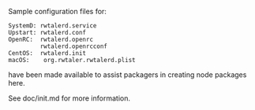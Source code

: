 Sample configuration files for:
```
SystemD: rwtalerd.service
Upstart: rwtalerd.conf
OpenRC:  rwtalerd.openrc
         rwtalerd.openrcconf
CentOS:  rwtalerd.init
macOS:    org.rwtaler.rwtalerd.plist
```
have been made available to assist packagers in creating node packages here.

See doc/init.md for more information.
